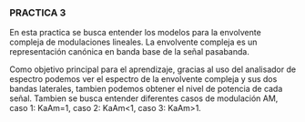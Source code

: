 ### PRACTICA 3

En esta practica se busca entender los modelos para la envolvente compleja de modulaciones lineales. La envolvente compleja es un representación canónica en banda base de la señal pasabanda.

Como objetivo principal para el aprendizaje, gracias al uso del analisador de espectro podemos ver el espectro de la envolvente compleja y sus dos bandas laterales, tambien podemos obtener el nivel de potencia de cada señal. Tambien se busca entender diferentes casos de modulación AM, caso 1: KaAm=1, caso 2: KaAm<1, caso 3: KaAm>1.
